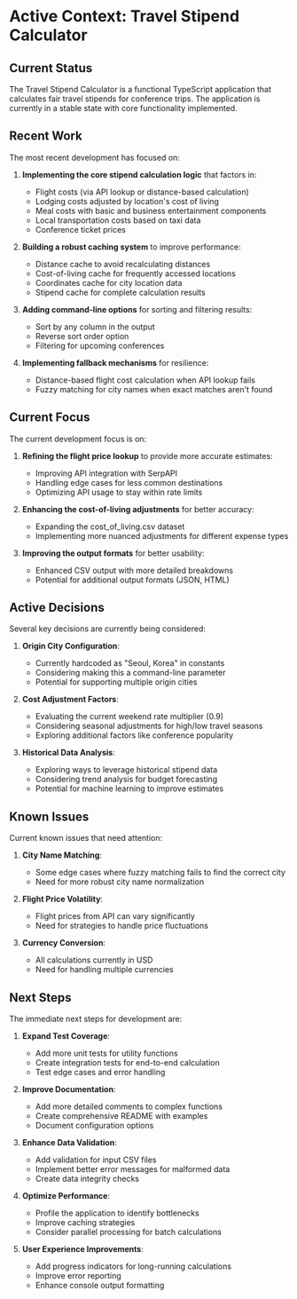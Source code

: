 # Active Context: Travel Stipend Calculator

## Current Status

The Travel Stipend Calculator is a functional TypeScript application that calculates fair travel stipends for conference trips. The application is currently in a stable state with core functionality implemented.

## Recent Work

The most recent development has focused on:

1. **Implementing the core stipend calculation logic** that factors in:

   - Flight costs (via API lookup or distance-based calculation)
   - Lodging costs adjusted by location's cost of living
   - Meal costs with basic and business entertainment components
   - Local transportation costs based on taxi data
   - Conference ticket prices

2. **Building a robust caching system** to improve performance:

   - Distance cache to avoid recalculating distances
   - Cost-of-living cache for frequently accessed locations
   - Coordinates cache for city location data
   - Stipend cache for complete calculation results

3. **Adding command-line options** for sorting and filtering results:

   - Sort by any column in the output
   - Reverse sort order option
   - Filtering for upcoming conferences

4. **Implementing fallback mechanisms** for resilience:
   - Distance-based flight cost calculation when API lookup fails
   - Fuzzy matching for city names when exact matches aren't found

## Current Focus

The current development focus is on:

1. **Refining the flight price lookup** to provide more accurate estimates:

   - Improving API integration with SerpAPI
   - Handling edge cases for less common destinations
   - Optimizing API usage to stay within rate limits

2. **Enhancing the cost-of-living adjustments** for better accuracy:

   - Expanding the cost_of_living.csv dataset
   - Implementing more nuanced adjustments for different expense types

3. **Improving the output formats** for better usability:
   - Enhanced CSV output with more detailed breakdowns
   - Potential for additional output formats (JSON, HTML)

## Active Decisions

Several key decisions are currently being considered:

1. **Origin City Configuration**:

   - Currently hardcoded as "Seoul, Korea" in constants
   - Considering making this a command-line parameter
   - Potential for supporting multiple origin cities

2. **Cost Adjustment Factors**:

   - Evaluating the current weekend rate multiplier (0.9)
   - Considering seasonal adjustments for high/low travel seasons
   - Exploring additional factors like conference popularity

3. **Historical Data Analysis**:
   - Exploring ways to leverage historical stipend data
   - Considering trend analysis for budget forecasting
   - Potential for machine learning to improve estimates

## Known Issues

Current known issues that need attention:

1. **City Name Matching**:

   - Some edge cases where fuzzy matching fails to find the correct city
   - Need for more robust city name normalization

2. **Flight Price Volatility**:

   - Flight prices from API can vary significantly
   - Need for strategies to handle price fluctuations

3. **Currency Conversion**:
   - All calculations currently in USD
   - Need for handling multiple currencies

## Next Steps

The immediate next steps for development are:

1. **Expand Test Coverage**:

   - Add more unit tests for utility functions
   - Create integration tests for end-to-end calculation
   - Test edge cases and error handling

2. **Improve Documentation**:

   - Add more detailed comments to complex functions
   - Create comprehensive README with examples
   - Document configuration options

3. **Enhance Data Validation**:

   - Add validation for input CSV files
   - Implement better error messages for malformed data
   - Create data integrity checks

4. **Optimize Performance**:

   - Profile the application to identify bottlenecks
   - Improve caching strategies
   - Consider parallel processing for batch calculations

5. **User Experience Improvements**:
   - Add progress indicators for long-running calculations
   - Improve error reporting
   - Enhance console output formatting
